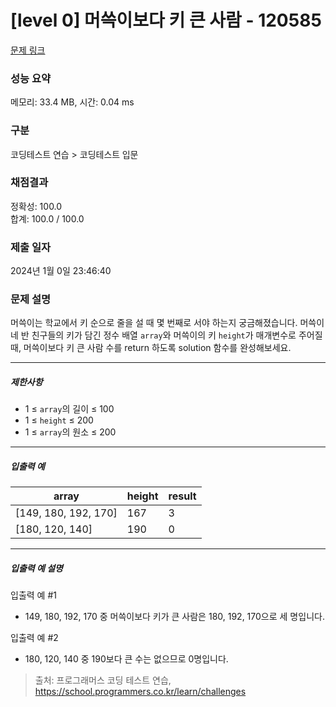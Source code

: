 # [level 0] 머쓱이보다 키 큰 사람 - 120585 

[문제 링크](https://school.programmers.co.kr/learn/courses/30/lessons/120585) 

### 성능 요약

메모리: 33.4 MB, 시간: 0.04 ms

### 구분

코딩테스트 연습 > 코딩테스트 입문

### 채점결과

정확성: 100.0<br/>합계: 100.0 / 100.0

### 제출 일자

2024년 1월 0일 23:46:40

### 문제 설명

<p>머쓱이는 학교에서 키 순으로 줄을 설 때 몇 번째로 서야 하는지 궁금해졌습니다. 머쓱이네 반 친구들의 키가 담긴 정수 배열 <code>array</code>와 머쓱이의 키 <code>height</code>가 매개변수로 주어질 때, 머쓱이보다 키 큰 사람 수를 return 하도록 solution 함수를 완성해보세요.</p>

<hr>

<h5>제한사항</h5>

<ul>
<li>1 ≤ <code>array</code>의 길이 ≤ 100</li>
<li>1 ≤ <code>height</code> ≤ 200</li>
<li>1 ≤ <code>array</code>의 원소 ≤ 200</li>
</ul>

<hr>

<h5>입출력 예</h5>
<table class="table">
        <thead><tr>
<th>array</th>
<th>height</th>
<th>result</th>
</tr>
</thead>
        <tbody><tr>
<td>[149, 180, 192, 170]</td>
<td>167</td>
<td>3</td>
</tr>
<tr>
<td>[180, 120, 140]</td>
<td>190</td>
<td>0</td>
</tr>
</tbody>
      </table>
<hr>

<h5>입출력 예 설명</h5>

<p>입출력 예 #1</p>

<ul>
<li>149, 180, 192, 170 중 머쓱이보다 키가 큰 사람은 180, 192, 170으로 세 명입니다.</li>
</ul>

<p>입출력 예 #2</p>

<ul>
<li>180, 120, 140 중 190보다 큰 수는 없으므로 0명입니다.</li>
</ul>


> 출처: 프로그래머스 코딩 테스트 연습, https://school.programmers.co.kr/learn/challenges